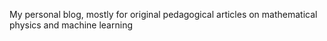 My personal blog, mostly for original pedagogical articles on mathematical physics and machine learning